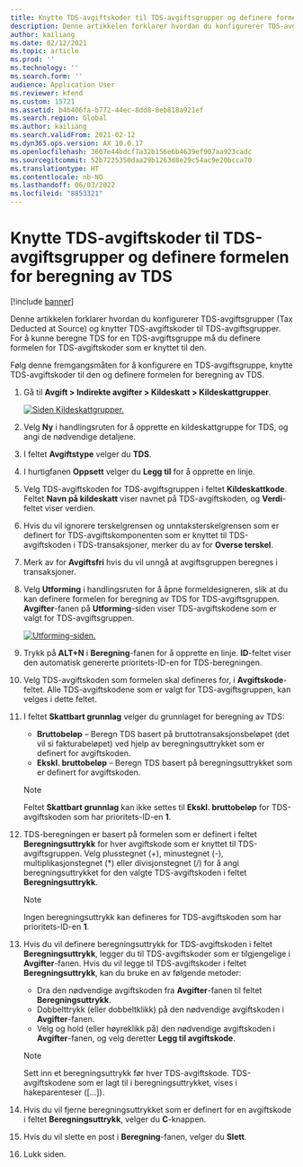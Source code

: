 ```yaml
---
title: Knytte TDS-avgiftskoder til TDS-avgiftsgrupper og definere formelen for beregning av TDS
description: Denne artikkelen forklarer hvordan du konfigurerer TDS-avgiftsgrupper (Tax Deducted at Source) og knytter TDS-avgiftskoder til TDS-avgiftsgrupper. For å kunne beregne TDS for en TDS-avgiftsgruppe må du definere formelen for TDS-avgiftskoder som er knyttet til den.
author: kailiang
ms.date: 02/12/2021
ms.topic: article
ms.prod: ''
ms.technology: ''
ms.search.form: ''
audience: Application User
ms.reviewer: kfend
ms.custom: 15721
ms.assetid: b4b406fa-b772-44ec-8dd8-8eb818a921ef
ms.search.region: Global
ms.author: kailiang
ms.search.validFrom: 2021-02-12
ms.dyn365.ops.version: AX 10.0.17
ms.openlocfilehash: 3607e44bdcf7a32b156e6b4639ef907aa923cadc
ms.sourcegitcommit: 52b7225350daa29b1263d8e29c54ac9e20bcca70
ms.translationtype: HT
ms.contentlocale: nb-NO
ms.lasthandoff: 06/03/2022
ms.locfileid: "8853321"
---
```

# <a name="attach-tds-tax-codes-to-tds-tax-groups-and-define-the-formula-for-calculating-tds"></a>Knytte TDS-avgiftskoder til TDS-avgiftsgrupper og definere formelen for beregning av TDS

[!include [banner](../includes/banner.md)]

Denne artikkelen forklarer hvordan du konfigurerer TDS-avgiftsgrupper (Tax Deducted at Source) og knytter TDS-avgiftskoder til TDS-avgiftsgrupper. For å kunne beregne TDS for en TDS-avgiftsgruppe må du definere formelen for TDS-avgiftskoder som er knyttet til den.

Følg denne fremgangsmåten for å konfigurere en TDS-avgiftsgruppe, knytte TDS-avgiftskoder til den og definere formelen for beregning av TDS.

1. Gå til **Avgift \> Indirekte avgifter \> Kildeskatt \> Kildeskattgrupper**.

    [![Siden Kildeskattgrupper.](./media/apac-ind-TDS-29.png)](./media/apac-ind-TDS-29.png)

2. Velg **Ny** i handlingsruten for å opprette en kildeskattgruppe for TDS, og angi de nødvendige detaljene.
3. I feltet **Avgiftstype** velger du **TDS**.
4. I hurtigfanen **Oppsett** velger du **Legg til** for å opprette en linje.
5. Velg TDS-avgiftskoden for TDS-avgiftsgruppen i feltet **Kildeskattkode**. Feltet **Navn på kildeskatt** viser navnet på TDS-avgiftskoden, og **Verdi**-feltet viser verdien.
6. Hvis du vil ignorere terskelgrensen og unntaksterskelgrensen som er definert for TDS-avgiftskomponenten som er knyttet til TDS-avgiftskoden i TDS-transaksjoner, merker du av for **Overse terskel**.
7. Merk av for **Avgiftsfri** hvis du vil unngå at avgiftsgruppen beregnes i transaksjoner.
8. Velg **Utforming** i handlingsruten for å åpne formeldesigneren, slik at du kan definere formelen for beregning av TDS for TDS-avgiftsgruppen. **Avgifter**-fanen på **Utforming**-siden viser TDS-avgiftskodene som er valgt for TDS-avgiftsgruppen.

    [![Utforming-siden.](./media/apac-ind-TDS-30.png)](./media/apac-ind-TDS-30.png)

9. Trykk på **ALT+N** i **Beregning**-fanen for å opprette en linje. **ID**-feltet viser den automatisk genererte prioritets-ID-en for TDS-beregningen.
10. Velg TDS-avgiftskoden som formelen skal defineres for, i **Avgiftskode**-feltet. Alle TDS-avgiftskodene som er valgt for TDS-avgiftsgruppen, kan velges i dette feltet.
11. I feltet **Skattbart grunnlag** velger du grunnlaget for beregning av TDS:

    - **Bruttobeløp** – Beregn TDS basert på bruttotransaksjonsbeløpet (det vil si fakturabeløpet) ved hjelp av beregningsuttrykket som er definert for avgiftskoden.
    - **Ekskl. bruttobeløp** – Beregn TDS basert på beregningsuttrykket som er definert for avgiftskoden.

    > [!NOTE]
    > Feltet **Skattbart grunnlag** kan ikke settes til **Ekskl. bruttobeløp** for TDS-avgiftskoden som har prioritets-ID-en **1**.

12. TDS-beregningen er basert på formelen som er definert i feltet **Beregningsuttrykk** for hver avgiftskode som er knyttet til TDS-avgiftsgruppen. Velg plusstegnet (+), minustegnet (-), multiplikasjonstegnet (\*) eller divisjonstegnet (/) for å angi beregningsuttrykket for den valgte TDS-avgiftskoden i feltet **Beregningsuttrykk**.

    > [!NOTE]
    > Ingen beregningsuttrykk kan defineres for TDS-avgiftskoden som har prioritets-ID-en **1**.

13. Hvis du vil definere beregningsuttrykk for TDS-avgiftskoden i feltet **Beregningsuttrykk**, legger du til TDS-avgiftskoder som er tilgjengelige i **Avgifter**-fanen. Hvis du vil legge til TDS-avgiftskoder i feltet **Beregningsuttrykk**, kan du bruke en av følgende metoder:

    - Dra den nødvendige avgiftskoden fra **Avgifter**-fanen til feltet **Beregningsuttrykk**.
    - Dobbelttrykk (eller dobbeltklikk) på den nødvendige avgiftskoden i **Avgifter**-fanen.
    - Velg og hold (eller høyreklikk på) den nødvendige avgiftskoden i **Avgifter**-fanen, og velg deretter **Legg til avgiftskode**.

    > [!NOTE]
    > Sett inn et beregningsuttrykk før hver TDS-avgiftskode. TDS-avgiftskodene som er lagt til i beregningsuttrykket, vises i hakeparenteser (\[...\]).

14. Hvis du vil fjerne beregningsuttrykket som er definert for en avgiftskode i feltet **Beregningsuttrykk**, velger du **C**-knappen.
15. Hvis du vil slette en post i **Beregning**-fanen, velger du **Slett**.
16. Lukk siden.
